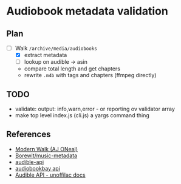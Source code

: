 # Audiobook metadata validation

## Plan

- [ ] Walk `/archive/media/audiobooks`
  - [x] extract metadata
  - [ ] lookup on audible -> asin
  - compare total length and get chapters
  - rewrite `.m4b` with tags and chapters (ffmpeg directly)

## TODO

- validate: output: info,warn,error - or reporting ov validator array
- make top level index.js (cli.js) a yargs command thing

## References

- [Modern Walk (AJ ONeal)](https://therootcompany.com/blog/fs-walk-for-node-js/)
- [Borewit/music-metadata](https://github.com/Borewit/music-metadata)
- [audible-api](https://github.com/book-tools/audible-api)
- [audiobookbay api](https://github.com/ValentinHLica/audiobookbay)
- [Audible API - unoffilac docs](https://audible.readthedocs.io/en/latest/misc/external_api.html#products)
